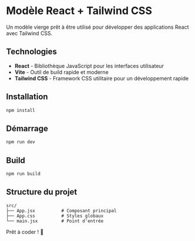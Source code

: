 # Modèle React + Tailwind CSS

Un modèle vierge prêt à être utilisé pour développer des applications React avec Tailwind CSS.

## Technologies

- **React** - Bibliothèque JavaScript pour les interfaces utilisateur
- **Vite** - Outil de build rapide et moderne
- **Tailwind CSS** - Framework CSS utilitaire pour un développement rapide

## Installation

```bash
npm install
```

## Démarrage

```bash
npm run dev
```

## Build

```bash
npm run build
```

## Structure du projet

```
src/
├── App.jsx          # Composant principal
├── App.css          # Styles globaux
└── main.jsx         # Point d'entrée
```

Prêt à coder ! 🚀
